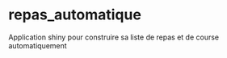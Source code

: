 # repas_automatique
Application shiny pour construire sa liste de repas et de course automatiquement
